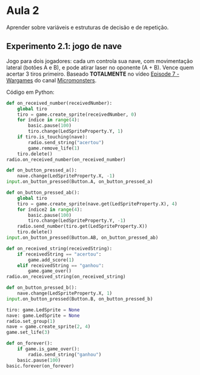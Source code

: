 # Aula 2

Aprender sobre variáveis e estruturas de decisão e de repetição.

## Experimento 2.1: jogo de nave

Jogo para dois jogadores: cada um controla sua nave, com movimentação lateral (botões A e B), e pode atirar laser no oponente (A + B). Vence quem acertar 3 tiros primeiro. Baseado **TOTALMENTE** no vídeo [Episode 7 - Wargames](https://www.youtube.com/watch?v=l7LTg15KPgE) do canal [Micromonsters](https://www.youtube.com/@MicroMonsters).

Código em Python:

```python
def on_received_number(receivedNumber):
    global tiro
    tiro = game.create_sprite(receivedNumber, 0)
    for índice in range(4):
        basic.pause(100)
        tiro.change(LedSpriteProperty.Y, 1)
    if tiro.is_touching(nave):
        radio.send_string("acertou")
        game.remove_life(1)
    tiro.delete()
radio.on_received_number(on_received_number)

def on_button_pressed_a():
    nave.change(LedSpriteProperty.X, -1)
input.on_button_pressed(Button.A, on_button_pressed_a)

def on_button_pressed_ab():
    global tiro
    tiro = game.create_sprite(nave.get(LedSpriteProperty.X), 4)
    for índice2 in range(4):
        basic.pause(100)
        tiro.change(LedSpriteProperty.Y, -1)
    radio.send_number(tiro.get(LedSpriteProperty.X))
    tiro.delete()
input.on_button_pressed(Button.AB, on_button_pressed_ab)

def on_received_string(receivedString):
    if receivedString == "acertou":
        game.add_score(1)
    elif receivedString == "ganhou":
        game.game_over()
radio.on_received_string(on_received_string)

def on_button_pressed_b():
    nave.change(LedSpriteProperty.X, 1)
input.on_button_pressed(Button.B, on_button_pressed_b)

tiro: game.LedSprite = None
nave: game.LedSprite = None
radio.set_group(1)
nave = game.create_sprite(2, 4)
game.set_life(3)

def on_forever():
    if game.is_game_over():
        radio.send_string("ganhou")
    basic.pause(100)
basic.forever(on_forever)
```
